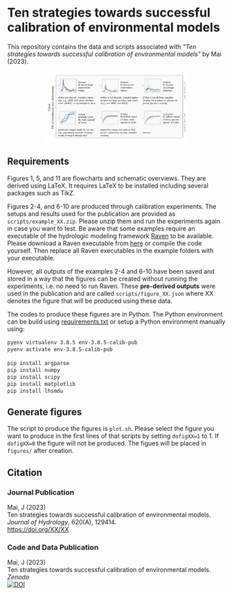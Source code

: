 # Ten strategies towards successful calibration of environmental models

This repository contains the data and scripts associated with <i>"Ten strategies towards successful calibration of environmental models"</i> by Mai (2023).

<p align="center">
   <img alt="Logo for this publication/GitHub" src="https://github.com/julemai/calibration-strategies/blob/main/figures/logo.png" width="65%" />
</p>

## Requirements
Figures 1, 5, and 11 are flowcharts and schematic overviews. They are
derived using LaTeX. It requires LaTeX to be installed including
several packages such as TikZ.

Figures 2-4, and 6-10 are produced through calibration experiments. The
setups and results used for the publication are provided as
`scripts/example_XX.zip`. Please unzip them and run the experiments again in
case you want to test. Be aware that some examples require an
executable of the hydrologic modeling framework
[Raven](http://raven.uwaterloo.ca/) to be available. Please download a
Raven executable from [here](http://raven.uwaterloo.ca/Downloads.html)
or compile the code yourself. Then replace all Raven executables in
the example folders with your executable.

However, all outputs of the examples 2-4 and 6-10 have been saved and
stored in a way that the figures can be created without running the
experiments, i.e. no need to run Raven. These **pre-derived outputs**
were used in the publication and are called `scripts/figure_XX.json` where XX
denotes the figure that will be produced using these data.

The codes to produce these figures are in Python. The Python
environment can be build using
[requirements.txt](https://github.com/julemai/calibration-strategies/requirements.txt) 
or setup a Python environment manually using:

```
pyenv virtualenv 3.8.5 env-3.8.5-calib-pub
pyenv activate env-3.8.5-calib-pub

pip install argparse
pip install numpy
pip install scipy
pip install matplotlib
pip install lhsmdu
```

## Generate figures
The script to produce the figures is `plot.sh`. Please select the
figure you want to produce in the first lines of that scripts by
setting `dofigXX=1` to 1. If `dofigXX=0` the figure will not be
produced. The figues will be placed in `figures/` after creation.

## Citation

### Journal Publication
Mai, J (2023)<br>
Ten strategies towards successful calibration of environmental models. <br>
*Journal of Hydrology*, 620(A), 129414.<br>
https://doi.org/XX/XX


### Code and Data Publication
Mai, J (2023)<br>
Ten strategies towards successful calibration of environmental models. <br>
*Zenodo*<br>
[![DOI](https://zenodo.org/badge/DOI/10.5281/zenodo.7563321.svg)](https://doi.org/10.5281/zenodo.7563321)
